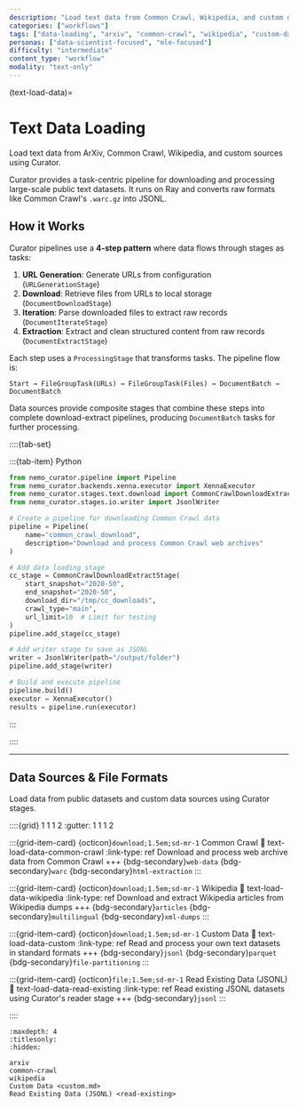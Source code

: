 ```yaml
---
description: "Load text data from Common Crawl, Wikipedia, and custom datasets using Curator."
categories: ["workflows"]
tags: ["data-loading", "arxiv", "common-crawl", "wikipedia", "custom-data", "distributed", "ray"]
personas: ["data-scientist-focused", "mle-focused"]
difficulty: "intermediate"
content_type: "workflow"
modality: "text-only"
---
```


(text-load-data)=

# Text Data Loading

Load text data from ArXiv, Common Crawl, Wikipedia, and custom sources using Curator.

Curator provides a task-centric pipeline for downloading and processing large-scale public text datasets. It runs on Ray and converts raw formats like Common Crawl's `.warc.gz` into JSONL.

## How it Works

Curator pipelines use a **4-step pattern** where data flows through stages as tasks:

1. **URL Generation**: Generate URLs from configuration (`URLGenerationStage`)
2. **Download**: Retrieve files from URLs to local storage (`DocumentDownloadStage`)
3. **Iteration**: Parse downloaded files to extract raw records (`DocumentIterateStage`)
4. **Extraction**: Extract and clean structured content from raw records (`DocumentExtractStage`)

Each step uses a `ProcessingStage` that transforms tasks. The pipeline flow is:

```text
Start → FileGroupTask(URLs) → FileGroupTask(Files) → DocumentBatch → DocumentBatch
```

Data sources provide composite stages that combine these steps into complete download-extract pipelines, producing `DocumentBatch` tasks for further processing.

::::{tab-set}

:::{tab-item} Python

```python
from nemo_curator.pipeline import Pipeline
from nemo_curator.backends.xenna.executor import XennaExecutor
from nemo_curator.stages.text.download import CommonCrawlDownloadExtractStage
from nemo_curator.stages.io.writer import JsonlWriter

# Create a pipeline for downloading Common Crawl data
pipeline = Pipeline(
    name="common_crawl_download",
    description="Download and process Common Crawl web archives"
)

# Add data loading stage
cc_stage = CommonCrawlDownloadExtractStage(
    start_snapshot="2020-50",
    end_snapshot="2020-50",
    download_dir="/tmp/cc_downloads",
    crawl_type="main",
    url_limit=10  # Limit for testing
)
pipeline.add_stage(cc_stage)

# Add writer stage to save as JSONL
writer = JsonlWriter(path="/output/folder")
pipeline.add_stage(writer)

# Build and execute pipeline
pipeline.build()
executor = XennaExecutor()
results = pipeline.run(executor)
```

:::

::::

---

## Data Sources & File Formats

Load data from public datasets and custom data sources using Curator stages.

::::{grid} 1 1 1 2
:gutter: 1 1 1 2

:::{grid-item-card} {octicon}`download;1.5em;sd-mr-1` Common Crawl
:link: text-load-data-common-crawl
:link-type: ref
Download and process web archive data from Common Crawl
+++
{bdg-secondary}`web-data`
{bdg-secondary}`warc`
{bdg-secondary}`html-extraction`
:::

:::{grid-item-card} {octicon}`download;1.5em;sd-mr-1` Wikipedia
:link: text-load-data-wikipedia
:link-type: ref
Download and extract Wikipedia articles from Wikipedia dumps
+++
{bdg-secondary}`articles`
{bdg-secondary}`multilingual`
{bdg-secondary}`xml-dumps`
:::

:::{grid-item-card} {octicon}`download;1.5em;sd-mr-1` Custom Data
:link: text-load-data-custom
:link-type: ref
Read and process your own text datasets in standard formats
+++
{bdg-secondary}`jsonl`
{bdg-secondary}`parquet`
{bdg-secondary}`file-partitioning`
:::

:::{grid-item-card} {octicon}`file;1.5em;sd-mr-1` Read Existing Data (JSONL)
:link: text-load-data-read-existing
:link-type: ref
Read existing JSONL datasets using Curator's reader stage
+++
{bdg-secondary}`jsonl`
:::

::::

```{toctree}
:maxdepth: 4
:titlesonly:
:hidden:

arxiv
common-crawl
wikipedia
Custom Data <custom.md>
Read Existing Data (JSONL) <read-existing>
```
